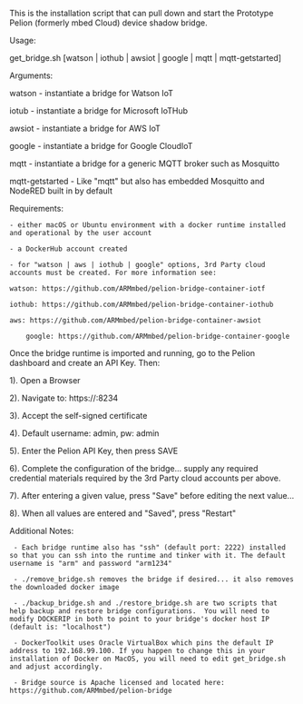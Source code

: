 This is the installation script that can pull down and start the Prototype Pelion (formerly mbed Cloud) device shadow bridge.

Usage:

   get_bridge.sh [watson | iothub | awsiot | google | mqtt | mqtt-getstarted]

Arguments:

   watson - instantiate a bridge for Watson IoT

   iotub - instantiate a bridge for Microsoft IoTHub

   awsiot - instantiate a bridge for AWS IoT

   google - instantiate a bridge for Google CloudIoT

   mqtt - instantiate a bridge for a generic MQTT broker such as Mosquitto
 
   mqtt-getstarted - Like "mqtt" but also has embedded Mosquitto and NodeRED built in by default

Requirements:

    - either macOS or Ubuntu environment with a docker runtime installed and operational by the user account
    
    - a DockerHub account created

    - for "watson | aws | iothub | google" options, 3rd Party cloud accounts must be created. For more information see:

	watson: https://github.com/ARMmbed/pelion-bridge-container-iotf
	
	iothub: https://github.com/ARMmbed/pelion-bridge-container-iothub
	
	aws: https://github.com/ARMmbed/pelion-bridge-container-awsiot

        google: https://github.com/ARMmbed/pelion-bridge-container-google


Once the bridge runtime is imported and running, go to the Pelion dashboard and create an API Key. Then:

1). Open a Browser

2). Navigate to: https://<docker host IP address>:8234

3). Accept the self-signed certificate

4). Default username: admin, pw: admin

5). Enter the Pelion API Key, then press SAVE

6). Complete the configuration of the bridge... supply any required credential materials required by the 3rd Party cloud accounts per above. 

7). After entering a given value, press "Save" before editing the next value... 

8). When all values are entered and "Saved", press "Restart"


Additional Notes:

     - Each bridge runtime also has "ssh" (default port: 2222) installed so that you can ssh into the runtime and tinker with it. The default username is "arm" and password "arm1234"

     - ./remove_bridge.sh removes the bridge if desired... it also removes the downloaded docker image
   
     - ./backup_bridge.sh and ./restore_bridge.sh are two scripts that help backup and restore bridge configurations.  You will need to modify DOCKERIP in both to point to your bridge's docker host IP (default is: "localhost")

     - DockerToolkit uses Oracle VirtualBox which pins the default IP address to 192.168.99.100. If you happen to change this in your installation of Docker on MacOS, you will need to edit get_bridge.sh and adjust accordingly.

     - Bridge source is Apache licensed and located here: https://github.com/ARMmbed/pelion-bridge
